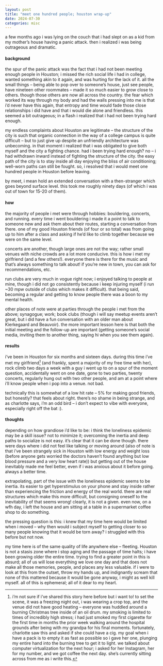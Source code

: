 ```yaml
---
layout: post
title: "meet one hundred people; houston wrap-up"
date: 2024-07-30
categories: misc
---
```


a few months ago i was lying on the couch that i had slept on as a kid from my mother’s house having a panic attack. then i realized i was being outrageous and dramatic.

#### background

the spur of the panic attack was the fact that i had not been meeting enough people in Houston; i missed the rich social life i had in college, wanted something akin to it again, and was hurting for the lack of it. all the small things – being able to pop over to someone’s house, just see people, have nineteen other roommates – made it so much easier to grow close to others. though those others are now all across the country. the fear which worked its way through my body and had the walls pressing into me is that i’d never have this again, that entropy and time would fade those close relationships i did have and that i would die alone and friendless. this seemed a bit outrageous; in a flash i realized that i had not been trying hard enough.

my endless complaints about Houston are legitimate – the structure of the city is such that organic connection in the way of a college campus is quite difficult – but to just give up despite an unfriendly architecture was unbecoming. in that moment i realized that i was obligated to give both myself and the city a fighting chance. had i been trying hard enough? no – i had withdrawn inward instead of fighting the structure of the city. the easy path of the city is to stay inside all day enjoying the bliss of air conditioning; well-worn paths can still be fought. so, i resolved that i would meet one hundred people in Houston before leaving.

by meet, i mean hold an extended conversation with a then-stranger which goes beyond surface level. this took me roughly ninety days (of which i was out of town for 15-20 of them).

#### how

the majority of people i met were through hobbies: bouldering, concerts, and running. every time i went bouldering i made it a point to talk to someone new and ask them about their routes, starting a conversation from there. one of my good Houston friends (of four or so total) was from going up to him after a class and asking if he’d like to climb together because we were on the same level.

concerts are another, though large ones are not the way; rather small venues with niche crowds are a lot more conducive. this is how i met my girlfriend (and a few others!). everyone there is there for the music and that’s always something to talk about! if you’re new in town, you can ask for recommendations, etc. 

run clubs are very much in vogue right now; i enjoyed talking to people at mine, though i did not go consistently because i keep injuring myself (i run ~30 mpw outside of clubs which makes it difficult). that being said, becoming a regular and getting to know people there was a boon to my mental health.

other places of note were at parties through the people i met from the above; synagogue; work; book clubs (though i will say meetup events aren’t great, but i did have a fun conversation with an older man about Kierkegaard and Beauvoir). the more important lesson here is that both the initial meeting and the follow-up are important (getting someone’s social media, inviting them to another thing, saying hi when you see them again).

#### results

i’ve been in Houston for six months and sixteen days. during this time i’ve met my girlfriend[^1] (and frankly, spent a majority of my free time with her), rock climb two days a week with a guy i went up to on a spur of the moment question, accidentally went on one date, gone to two parties, twenty concerts, regularly hung out with two other people, and am at a point where i’ll know people when i pop into a venue. not bad. 

technically this is somewhat of a low hit rate – 5% for making good friends, but honestly? that feels about right. there’s no shame in being strange, and as charlotte says, i’m an odd bird – i don’t expect to vibe with everyone, especially right off the bat :).

#### thoughts

depending on how grandiose i’d like to be: i think the loneliness epidemic may be a skill issue? not to minimize it; overcoming the inertia and deep paths to socialize is not easy. it’s clear that it can be done though. there were days where i did not feel like talking or moving around (also of note is that i’ve been strangely sick in Houston with low energy and weight loss (before anyone gets worried the doctors haven’t found anything but low blood pressure and a very low heart rate)) but getting out of the house inevitably made me feel better, even if i was anxious about it before going. always a better time.

extrapolating, part of the issue with the loneliness epidemic seems to be inertia. its easier to get hyperstimulus on your phone and stay inside rather than experiencing the friction and energy of the real world. there are real structures which make this more difficult, but consigning oneself to the inevitability of that seems wrong! clearly, it is not a given. even now, on a wfh day, i left the house and am sitting at a table in a supermarket coffee shop to do something. 

the pressing question is this: i knew that my time here would be limited when i moved – why then would i subject myself to getting closer to so many people knowing that it would be torn away? i struggled with this before but not now.

my time here is of the same quality of life anywhere else – fleeting. Houston is not a stasis zone where i stop aging and the passage of time halts; i have been growing older the entire time. trying to find a greater point in this is absurd; all of us will lose everything we love one day and that does not make all those memories, people, and places any less valuable. if i were to look at this from the outset, throw my hands up, and indignantly scream that none of this mattered because it would be gone anyway, i might as well kill myself. all of this is ephemeral; all of it dear to my heart.

[^1]: i’m not sure if i’ve shared this story here before but i want to! to set the scene, it was a freezing night out, i was wearing a crop top, and the venue did not have good heating – everyone was huddled around a burning Christmas tree inside of an oil drum. my smoking is limited to times of incredibly high stress; i had just smoked my first cigarette for the first time in months the prior week walking around the hospital grounds after being with my grandpa for his final moments. fortunately, charlotte saw this and asked if she could have a cig. my goal when i have a pack is to empty it as fast as possible so i gave her one, plunging my entire hand into the burning tree to get it to light. we talked about computer virtualization for the next hour; i asked for her Instagram, her for my number, and we got coffee the next day. she’s currently sitting across from me as i write this.
